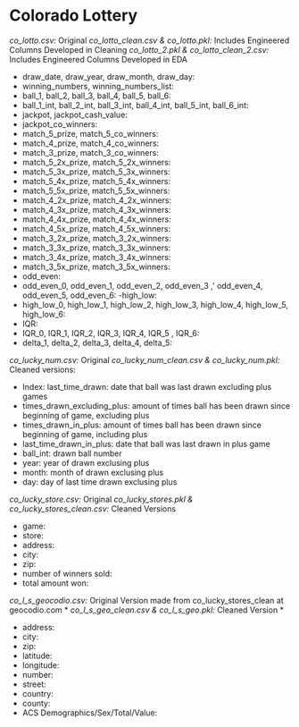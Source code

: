# Colorado Lottery
*co_lotto.csv:* Original
*co_lotto_clean.csv & co_lotto.pkl:* Includes Engineered Columns Developed in Cleaning
*co_lotto_2.pkl & co_lotto_clean_2.csv:* Includes Engineered Columns Developed in EDA
- draw_date, draw_year, draw_month, draw_day:
- winning_numbers, winning_numbers_list: 
- ball_1, ball_2, ball_3, ball_4, ball_5, ball_6:
- ball_1_int, ball_2_int, ball_3_int, ball_4_int, ball_5_int, ball_6_int:
- jackpot, jackpot_cash_value: 
- jackpot_co_winners:
- match_5_prize, match_5_co_winners:  
- match_4_prize, match_4_co_winners:
- match_3_prize, match_3_co_winners: 
- match_5_2x_prize, match_5_2x_winners: 
- match_5_3x_prize, match_5_3x_winners:
- match_5_4x_prize, match_5_4x_winners:
- match_5_5x_prize, match_5_5x_winners: 
- match_4_2x_prize, match_4_2x_winners:
- match_4_3x_prize, match_4_3x_winners: 
- match_4_4x_prize, match_4_4x_winners: 
- match_4_5x_prize, match_4_5x_winners:
- match_3_2x_prize, match_3_2x_winners: 
- match_3_3x_prize, match_3_3x_winners: 
- match_3_4x_prize, match_3_4x_winners:
- match_3_5x_prize, match_3_5x_winners:
- odd_even:
- odd_even_0, odd_even_1, odd_even_2, odd_even_3 ,' odd_even_4, odd_even_5, odd_even_6:
-high_low:
- high_low_0, high_low_1, high_low_2, high_low_3, high_low_4, high_low_5, high_low_6:
- IQR: 
- IQR_0, IQR_1, IQR_2, IQR_3, IQR_4, IQR_5 , IQR_6:
- delta_1, delta_2, delta_3, delta_4, delta_5:
        

*co_lucky_num.csv:* Original 
*co_lucky_num_clean.csv & co_lucky_num.pkl:* Cleaned versions: 
- Index: last_time_drawn: date that ball was last drawn excluding plus games
- times_drawn_excluding_plus: amount of times ball has been drawn since beginning of game, excluding plus   
- times_drawn_in_plus: amount of times ball has been drawn since beginning of game, including plus           
- last_time_drawn_in_plus: date that ball was last drawn in plus game  
- ball_int: drawn ball number                      
- year: year of drawn exclusing plus                              
- month: month of drawn exclusing plus                         
- day: day of last time drawn exclusing plus


*co_lucky_store.csv:* Original 
*co_lucky_stores.pkl & co_lucky_stores_clean.csv:* Cleaned Versions 
- game:
- store:
- address:
- city:
- zip:
- number of winners sold:
- total amount won:


*co_l_s_geocodio.csv:* Original Version made from co_lucky_stores_clean at geocodio.com *
*co_l_s_geo_clean.csv & co_l_s_geo.pkl:* Cleaned Version *
- address:
- city:
- zip:
- latitude:
- longitude:
- number:
- street:
- country:
- county:
- ACS Demographics/Sex/Total/Value: